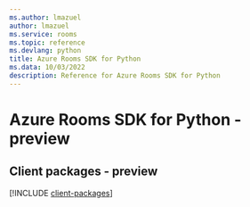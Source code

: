 ```yaml
---
ms.author: lmazuel
author: lmazuel
ms.service: rooms
ms.topic: reference
ms.devlang: python
title: Azure Rooms SDK for Python
ms.data: 10/03/2022
description: Reference for Azure Rooms SDK for Python
---
```

# Azure Rooms SDK for Python - preview

## Client packages - preview
[!INCLUDE [client-packages](rooms-client-index.md)]